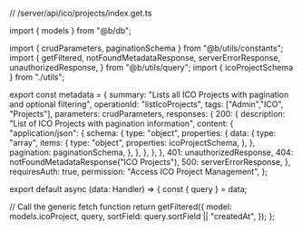// /server/api/ico/projects/index.get.ts

import { models } from "@b/db";

import { crudParameters, paginationSchema } from "@b/utils/constants";
import {
  getFiltered,
  notFoundMetadataResponse,
  serverErrorResponse,
  unauthorizedResponse,
} from "@b/utils/query";
import { icoProjectSchema } from "./utils";

export const metadata = {
  summary: "Lists all ICO Projects with pagination and optional filtering",
  operationId: "listIcoProjects",
  tags: ["Admin","ICO", "Projects"],
  parameters: crudParameters,
  responses: {
    200: {
      description: "List of ICO Projects with pagination information",
      content: {
        "application/json": {
          schema: {
            type: "object",
            properties: {
              data: {
                type: "array",
                items: {
                  type: "object",
                  properties: icoProjectSchema,
                },
              },
              pagination: paginationSchema,
            },
          },
        },
      },
    },
    401: unauthorizedResponse,
    404: notFoundMetadataResponse("ICO Projects"),
    500: serverErrorResponse,
  },
  requiresAuth: true,
  permission: "Access ICO Project Management",
};

export default async (data: Handler) => {
  const { query } = data;

  // Call the generic fetch function
  return getFiltered({
    model: models.icoProject,
    query,
    sortField: query.sortField || "createdAt",
  });
};
